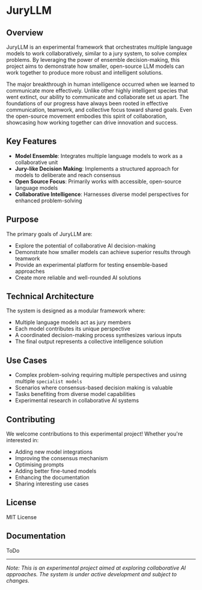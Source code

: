 # JuryLLM

## Overview
JuryLLM is an experimental framework that orchestrates multiple language models to work collaboratively, similar to a jury system, to solve complex problems. By leveraging the power of ensemble decision-making, this project aims to demonstrate how smaller, open-source LLM models can work together to produce more robust and intelligent solutions.

The major breakthrough in human intelligence occurred when we learned to communicate more effectively. Unlike other highly intelligent species that went extinct, our ability to communicate and collaborate set us apart. The foundations of our progress have always been rooted in effective communication, teamwork, and collective focus toward shared goals. Even the open-source movement embodies this spirit of collaboration, showcasing how working together can drive innovation and success.

## Key Features
- **Model Ensemble**: Integrates multiple language models to work as a collaborative unit
- **Jury-like Decision Making**: Implements a structured approach for models to deliberate and reach consensus
- **Open Source Focus**: Primarily works with accessible, open-source language models
- **Collaborative Intelligence**: Harnesses diverse model perspectives for enhanced problem-solving

## Purpose
The primary goals of JuryLLM are:
- Explore the potential of collaborative AI decision-making
- Demonstrate how smaller models can achieve superior results through teamwork
- Provide an experimental platform for testing ensemble-based approaches
- Create more reliable and well-rounded AI solutions

## Technical Architecture
The system is designed as a modular framework where:
- Multiple language models act as jury members
- Each model contributes its unique perspective
- A coordinated decision-making process synthesizes various inputs
- The final output represents a collective intelligence solution

## Use Cases
- Complex problem-solving requiring multiple perspectives and usinng multiple `specialist models`
- Scenarios where consensus-based decision making is valuable
- Tasks benefiting from diverse model capabilities
- Experimental research in collaborative AI systems

## Contributing
We welcome contributions to this experimental project! Whether you're interested in:
- Adding new model integrations
- Improving the consensus mechanism
- Optimising prompts
- Adding better fine-tuned models
- Enhancing the documentation
- Sharing interesting use cases

## License
MIT License

## Documentation
ToDo

---
*Note: This is an experimental project aimed at exploring collaborative AI approaches. The system is under active development and subject to changes.*